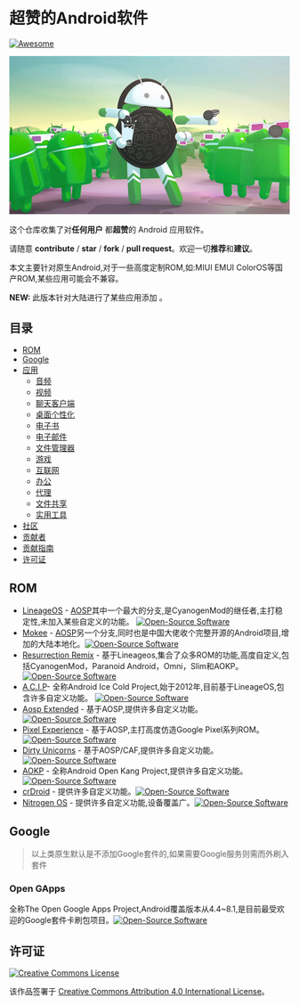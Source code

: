 # 超赞的Android软件

[![Awesome](https://cdn.rawgit.com/sindresorhus/awesome/d7305f38d29fed78fa85652e3a63e154dd8e8829/media/badge.svg)](https://awesome.re/)

![Android](img/android.jpg)

这个仓库收集了对**任何用户** 都**超赞**的 Android 应用软件。

请随意 **contribute** / **star** / **fork** / **pull request**。欢迎一切**推荐**和**建议**。

本文主要针对原生Android,对于一些高度定制ROM,如:MIUI EMUI ColorOS等国产ROM,某些应用可能会不兼容。

**NEW:** 此版本针对大陆进行了某些应用添加 。

## 目录

- [ROM](#ROM)
- [Google](#Google)
- [应用](#应用)
  - [音频](#音频)
  - [视频](#视频)
  - [聊天客户端](#聊天客户端)
  - [桌面个性化](#桌面个性化)
  - [电子书](#电子书)
  - [电子邮件](#电子邮件)
  - [文件管理器](#文件管理器)
  - [游戏](#游戏)
  - [互联网](#互联网)
  - [办公](#办公)
  - [代理](#代理)
  - [文件共享](#文件共享)
  - [实用工具](#实用工具)
- [社区](#社区)
- [贡献者](#贡献者)
- [贡献指南](#贡献指南)
- [许可证](#许可证)

## ROM

- [LineageOS](https://lineageos.org/) - [AOSP](https://source.android.com/)其中一个最大的分支,是CyanogenMod的继任者,主打稳定性,未加入某些自定义的功能。 [![Open-Source Software][OSS Icon]](https://github.com/akrennmair/newsbeuter/tree/master)
- [Mokee](https://www.mokeedev.com/) - [AOSP](https://source.android.com/)另一个分支,同时也是中国大佬收个完整开源的Android项目,增加的大陆本地化。[![Open-Source Software][OSS Icon]](https://github.com/MoKee)
- [Resurrection Remix](http://www.resurrectionremix.com/) - 基于Lineageos,集合了众多ROM的功能,高度自定义,包括CyanogenMod，Paranoid Android，Omni，Slim和AOKP。 [![Open-Source Software][OSS Icon]](https://github.com/ResurrectionRemix)
- [A.C.I.P](http://www.aicp-rom.com/)- 全称Android Ice Cold Project,始于2012年,目前基于LineageOS,包含许多自定义功能。 [![Open-Source Software][OSS Icon]](https://github.com/AICP)
- [Aosp Extended](https://www.aospextended.com/) - 基于AOSP,提供许多自定义功能。 [![Open-Source Software][OSS Icon]](https://github.com/AospExtended)
- [Pixel Experience](https://download.pixelexperience.org/) - 基于AOSP,主打高度仿造Google Pixel系列ROM。[![Open-Source Software][OSS Icon]](https://github.com/PixelExperience)
- [Dirty Unicorns](https://dirtyunicorns.com/) - 基于AOSP/CAF,提供许多自定义功能。[![Open-Source Software][OSS Icon]](https://github.com/dirtyunicorns)
- [AOKP](http://aokp.co/) - 全称Android Open Kang Project,提供许多自定义功能。[![Open-Source Software][OSS Icon]](https://github.com/aokp)
- [crDroid](https://crdroid.net/) - 提供许多自定义功能。[![Open-Source Software][OSS Icon]](https://github.com/crdroidandroid)
- [Nitrogen OS](https://github.com/nitrogen-project) - 提供许多自定义功能,设备覆盖广。[![Open-Source Software][OSS Icon]](https://github.com/nitrogen-project)

## Google

> 以上类原生默认是不添加Google套件的,如果需要Google服务则需而外刷入套件

### Open GApps

全称The Open Google Apps Project,Android覆盖版本从4.4~8.1,是目前最受欢迎的Google套件卡刷包项目。[![Open-Source Software][OSS Icon]](https://github.com/opengapps)

## 许可证

[![Creative Commons License](http://i.creativecommons.org/l/by/4.0/88x31.png)](https://creativecommons.org/licenses/by/4.0/)

该作品签署于 [Creative Commons Attribution 4.0 International License](http://creativecommons.org/licenses/by/4.0/)。

[chitchat]: https://github.com/stonesam92/ChitChat
[OSS Icon]: https://cdn.rawgit.com/iCHAIT/awesome-osx/master/media/oss.svg
[Freeware Icon]: https://cdn.rawgit.com/iCHAIT/awesome-osx/master/media/free.svg


